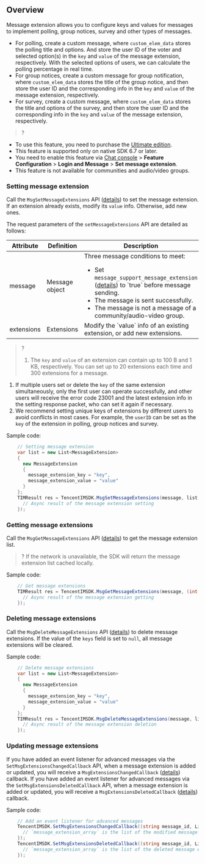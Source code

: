 
## Overview
Message extension allows you to configure keys and values for messages to implement polling, group notices, survey and other types of messages.
- For polling, create a custom message, where `custom_elem_data` stores the polling title and options. And store the user ID of the voter and selected option(s) in the `key` and `value` of the message extension, respectively. With the selected options of users, we can calculate the polling percentage in real time.
- For group notices, create a custom message for group notification, where `custom_elem_data` stores the title of the group notice, and then store the user ID and the corresponding info in the `key` and `value` of the message extension, respectively.
- For survey, create a custom message, where `custom_elem_data` stores the title and options of the survey, and then store the user ID and the corresponding info in the `key` and `value` of the message extension, respectively.

> ?
- To use this feature, you need to purchase the [Ultimate edition](https://buy.cloud.tencent.com/avc?from=17220).
- This feature is supported only on native SDK 6.7 or later.
- You need to enable this feature via [Chat console](https://console.cloud.tencent.com/im) > **Feature Configuration** > **Login and Message** > **Set message extension**.
- This feature is not available for communities and audio/video groups.

### Setting message extension
Call the `MsgSetMessageExtensions` API ([details](https://comm.qq.com/im/doc/unity/zh/api/MessageApi/MsgSetMessageExtensions.html)) to set the message extension. If an extension already exists, modify its `value` info. Otherwise, add new ones.

The request parameters of the `setMessageExtensions` API are detailed as follows:
<table>
<thead>
<tr>
<th>Attribute</th>
<th>Definition</th>
<th>Description</th>
</tr>
</thead>
<tbody><tr>
<td>message</td>
<td>Message object</td>
<td>Three message conditions to meet:<ul style="margin-bottom: 0px;"><li>Set <code>message_support_message_extension</code> (<a href="https://comm.qq.com/im/doc/unity/zh/types/MessageAttributes/Message.html">details</a>) to `true` before message sending.</li><li>The message is sent successfully.</li><li>The message is not a message of a community/audio-video group. </li></ul></td>
</tr>
<tr>
<td>extensions</td>
<td>Extensions</td>
<td>Modify the `value` info of an existing extension, or add new extensions.</td>
</tr>
</tbody></table>

> ?
> 1. The `key` and `value` of an extension can contain up to 100 B and 1 KB, respectively. You can set up to 20 extensions each time and 300 extensions for a message.
1. If multiple users set or delete the `key` of the same extension simultaneously, only the first user can operate successfully, and other users will receive the error code 23001 and the latest extension info in the setting response packet, who can set it again if necessary.
2. We recommend setting unique keys of extensions by different users to avoid conflicts in most cases. For example, the `userID` can be set as the `key` of the extension in polling, group notices and survey.

Sample code:

```c#
    // Setting message extension
    var list = new List<MessageExtension>
    {
      new MessageExtension
      {
        message_extension_key = "key",
        message_extension_value = "value"
      }
    };
    TIMResult res = TencentIMSDK.MsgSetMessageExtensions(message, list, (int code, string desc, List<MessageExtensionResult> results, string user_data)=>{
      // Async result of the message extension setting
    });
```

### Getting message extensions

Call the `MsgGetMessageExtensions` API ([details](https://comm.qq.com/im/doc/unity/zh/api/MessageApi/MsgGetMessageExtensions.html)) to get the message extension list.

> ? If the network is unavailable, the SDK will return the message extension list cached locally.

Sample code:

```c#
    // Get message extensions
    TIMResult res = TencentIMSDK.MsgGetMessageExtensions(message, (int code, string desc, List<MessageExtension> list, string user_data)=>{
      // Async result of the message extension getting
    });
```

### Deleting message extensions

Call the `MsgDeleteMessageExtensions` API ([details](https://comm.qq.com/im/doc/unity/zh/api/MessageApi/MsgDeleteMessageExtensions.html)) to delete message extensions. If the value of the `keys` field is set to `null`, all message extensions will be cleared.

Sample code:

```c#
    // Delete message extensions
    var list = new List<MessageExtension>
    {
      new MessageExtension
      {
        message_extension_key = "key",
        message_extension_value = "value"
      }
    };
    TIMResult res = TencentIMSDK.MsgDeleteMessageExtensions(message, list, (int code, string desc, List<MessageExtensionResult> results, string user_data)=>{
      // Async result of the message extension deletion
    });
```

### Updating message extensions

If you have added an event listener for advanced messages via the `SetMsgExtensionsChangedCallback` API, when a message extension is added or updated, you will receive a `MsgExtensionsChangedCallback` ([details](https://comm.qq.com/im/doc/unity/zh/callback/MsgExtensionsChangedCallback.html)) callback.
If you have added an event listener for advanced messages via the `SetMsgExtensionsDeletedCallback` API, when a message extension is added or updated, you will receive a `MsgExtensionsDeletedCallback` ([details](https://comm.qq.com/im/doc/unity/zh/callback/MsgExtensionsDeletedCallback.html)) callback.

Sample code:

```c#
    // Add an event listener for advanced messages
    TencentIMSDK.SetMsgExtensionsChangedCallback((string message_id, List<MessageExtension> message_extension_array, string user_data) => {
      // `message_extension_array` is the list of the modified message extension objects
    });
    TencentIMSDK.SetMsgExtensionsDeletedCallback((string message_id, List<MessageExtension> message_extension_array, string user_data) => {
      // `message_extension_array` is the list of the deleted message extension objects
    });
```
